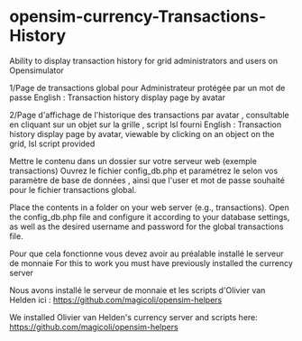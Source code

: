 # opensim-currency-Transactions-History
Ability to display transaction history for grid administrators and users on Opensimulator 

1/Page de transactions global pour Administrateur protégée par un mot de passe 
 English : Transaction history display page by avatar

2/Page d'affichage de l'historique des transactions par avatar , consultable en cliquant sur un objet sur la grille , script lsl fourni
 English : Transaction history display page by avatar, viewable by clicking on an object on the grid, lsl script provided

  Mettre le contenu dans un dossier sur votre serveur web (exemple transactions) 
  Ouvrez le fichier config_db.php et paramétrez le selon vos paramètre de base de données , ainsi que l'user et mot de passe souhaité pour le fichier transactions global. 


  Place the contents in a folder on your web server (e.g., transactions).
 Open the config_db.php file and configure it according to your database settings, as well as the desired username and password for the global transactions file.

Pour que cela fonctionne vous devez avoir au préalable installé le serveur de monnaie 
For this to work you must have previously installed the currency server

Nous avons installé le serveur de monnaie et les scripts d'Olivier van Helden ici : https://github.com/magicoli/opensim-helpers

We installed Olivier van Helden's currency server and scripts here: https://github.com/magicoli/opensim-helpers
